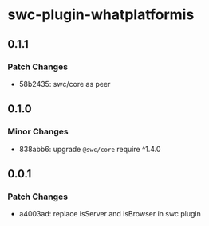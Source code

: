 # swc-plugin-whatplatformis

## 0.1.1

### Patch Changes

- 58b2435: swc/core as peer

## 0.1.0

### Minor Changes

- 838abb6: upgrade `@swc/core` require ^1.4.0

## 0.0.1

### Patch Changes

- a4003ad: replace isServer and isBrowser in swc plugin
